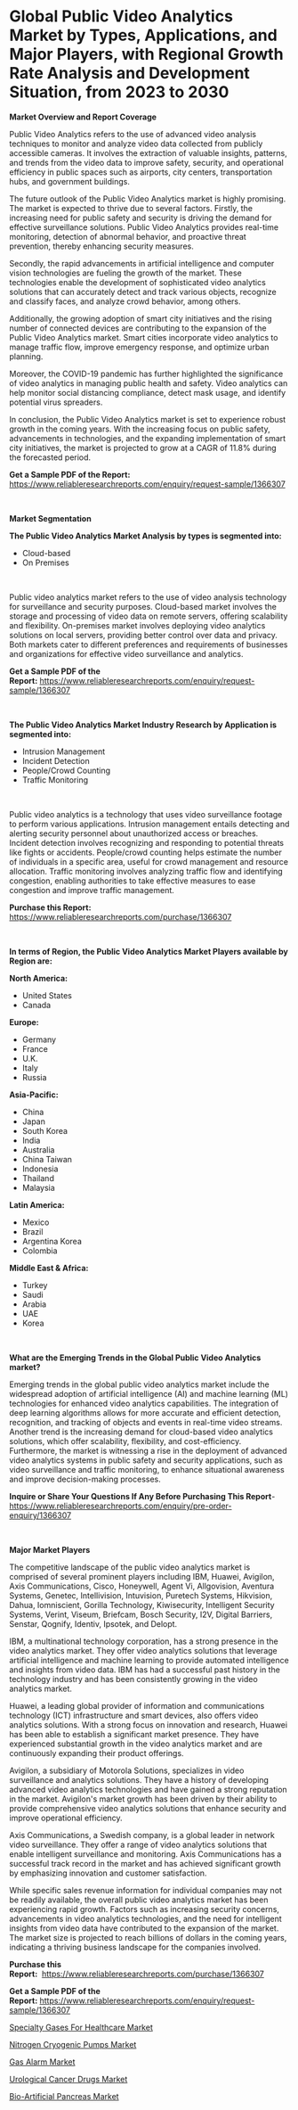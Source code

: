 <p><h1>Global Public Video Analytics Market by Types, Applications, and Major Players, with Regional Growth Rate Analysis and Development Situation, from 2023 to 2030</h1></p><p><strong>Market Overview and Report Coverage</strong></p>
<p><p>Public Video Analytics refers to the use of advanced video analysis techniques to monitor and analyze video data collected from publicly accessible cameras. It involves the extraction of valuable insights, patterns, and trends from the video data to improve safety, security, and operational efficiency in public spaces such as airports, city centers, transportation hubs, and government buildings.</p><p>The future outlook of the Public Video Analytics market is highly promising. The market is expected to thrive due to several factors. Firstly, the increasing need for public safety and security is driving the demand for effective surveillance solutions. Public Video Analytics provides real-time monitoring, detection of abnormal behavior, and proactive threat prevention, thereby enhancing security measures.</p><p>Secondly, the rapid advancements in artificial intelligence and computer vision technologies are fueling the growth of the market. These technologies enable the development of sophisticated video analytics solutions that can accurately detect and track various objects, recognize and classify faces, and analyze crowd behavior, among others.</p><p>Additionally, the growing adoption of smart city initiatives and the rising number of connected devices are contributing to the expansion of the Public Video Analytics market. Smart cities incorporate video analytics to manage traffic flow, improve emergency response, and optimize urban planning.</p><p>Moreover, the COVID-19 pandemic has further highlighted the significance of video analytics in managing public health and safety. Video analytics can help monitor social distancing compliance, detect mask usage, and identify potential virus spreaders.</p><p>In conclusion, the Public Video Analytics market is set to experience robust growth in the coming years. With the increasing focus on public safety, advancements in technologies, and the expanding implementation of smart city initiatives, the market is projected to grow at a CAGR of 11.8% during the forecasted period.</p></p>
<p><strong>Get a Sample PDF of the Report:</strong> <a href="https://www.reliableresearchreports.com/enquiry/request-sample/1366307">https://www.reliableresearchreports.com/enquiry/request-sample/1366307</a></p>
<p>&nbsp;</p>
<p><strong>Market Segmentation</strong></p>
<p><strong>The Public Video Analytics Market Analysis by types is segmented into:</strong></p>
<p><ul><li>Cloud-based</li><li>On Premises</li></ul></p>
<p>&nbsp;</p>
<p><p>Public video analytics market refers to the use of video analysis technology for surveillance and security purposes. Cloud-based market involves the storage and processing of video data on remote servers, offering scalability and flexibility. On-premises market involves deploying video analytics solutions on local servers, providing better control over data and privacy. Both markets cater to different preferences and requirements of businesses and organizations for effective video surveillance and analytics.</p></p>
<p><strong>Get a Sample PDF of the Report:</strong>&nbsp;<a href="https://www.reliableresearchreports.com/enquiry/request-sample/1366307">https://www.reliableresearchreports.com/enquiry/request-sample/1366307</a></p>
<p>&nbsp;</p>
<p><strong>The Public Video Analytics Market Industry Research by Application is segmented into:</strong></p>
<p><ul><li>Intrusion Management</li><li>Incident Detection</li><li>People/Crowd Counting</li><li>Traffic Monitoring</li></ul></p>
<p>&nbsp;</p>
<p><p>Public video analytics is a technology that uses video surveillance footage to perform various applications. Intrusion management entails detecting and alerting security personnel about unauthorized access or breaches. Incident detection involves recognizing and responding to potential threats like fights or accidents. People/crowd counting helps estimate the number of individuals in a specific area, useful for crowd management and resource allocation. Traffic monitoring involves analyzing traffic flow and identifying congestion, enabling authorities to take effective measures to ease congestion and improve traffic management.</p></p>
<p><strong>Purchase this Report:</strong>&nbsp; <a href="https://www.reliableresearchreports.com/purchase/1366307">https://www.reliableresearchreports.com/purchase/1366307</a></p>
<p>&nbsp;</p>
<p><strong>In terms of Region, the Public Video Analytics Market Players available by Region are:</strong></p>
<p>
    <p> <strong> North America: </strong>
        <ul>
            <li>United States</li>
            <li>Canada</li>
        </ul>
        </p> 
    <p> <strong> Europe: </strong>
        <ul>
            <li>Germany</li>
            <li>France</li>
            <li>U.K.</li>
            <li>Italy</li>
            <li>Russia</li>
        </ul>
        </p> 
    <p> <strong> Asia-Pacific: </strong>
        <ul>
            <li>China</li>
            <li>Japan</li>
            <li>South Korea</li>
            <li>India</li>
            <li>Australia</li>
            <li>China Taiwan</li>
            <li>Indonesia</li>
            <li>Thailand</li>
            <li>Malaysia</li>
        </ul>
        </p> 
    <p> <strong> Latin America: </strong>
        <ul>
            <li>Mexico</li>
            <li>Brazil</li>
            <li>Argentina Korea</li>
            <li>Colombia</li>
        </ul>
        </p> 
    <p> <strong> Middle East & Africa: </strong>
        <ul>
            <li>Turkey</li>
            <li>Saudi</li>
            <li>Arabia</li>
            <li>UAE</li>
            <li>Korea</li>
        </ul>
    </p>
    </p>
<p>&nbsp;</p>
<p><strong>What are the Emerging Trends in the Global Public Video Analytics market?</strong></p>
<p><p>Emerging trends in the global public video analytics market include the widespread adoption of artificial intelligence (AI) and machine learning (ML) technologies for enhanced video analytics capabilities. The integration of deep learning algorithms allows for more accurate and efficient detection, recognition, and tracking of objects and events in real-time video streams. Another trend is the increasing demand for cloud-based video analytics solutions, which offer scalability, flexibility, and cost-efficiency. Furthermore, the market is witnessing a rise in the deployment of advanced video analytics systems in public safety and security applications, such as video surveillance and traffic monitoring, to enhance situational awareness and improve decision-making processes.</p></p>
<p><strong>Inquire or Share Your Questions If Any Before Purchasing This Report</strong>- <a href="https://www.reliableresearchreports.com/enquiry/pre-order-enquiry/1366307">https://www.reliableresearchreports.com/enquiry/pre-order-enquiry/1366307</a></p>
<p>&nbsp;</p>
<p><strong>Major Market Players</strong></p>
<p><p>The competitive landscape of the public video analytics market is comprised of several prominent players including IBM, Huawei, Avigilon, Axis Communications, Cisco, Honeywell, Agent Vi, Allgovision, Aventura Systems, Genetec, Intellivision, Intuvision, Puretech Systems, Hikvision, Dahua, Iomniscient, Gorilla Technology, Kiwisecurity, Intelligent Security Systems, Verint, Viseum, Briefcam, Bosch Security, I2V, Digital Barriers, Senstar, Qognify, Identiv, Ipsotek, and Delopt.</p><p>IBM, a multinational technology corporation, has a strong presence in the video analytics market. They offer video analytics solutions that leverage artificial intelligence and machine learning to provide automated intelligence and insights from video data. IBM has had a successful past history in the technology industry and has been consistently growing in the video analytics market.</p><p>Huawei, a leading global provider of information and communications technology (ICT) infrastructure and smart devices, also offers video analytics solutions. With a strong focus on innovation and research, Huawei has been able to establish a significant market presence. They have experienced substantial growth in the video analytics market and are continuously expanding their product offerings.</p><p>Avigilon, a subsidiary of Motorola Solutions, specializes in video surveillance and analytics solutions. They have a history of developing advanced video analytics technologies and have gained a strong reputation in the market. Avigilon's market growth has been driven by their ability to provide comprehensive video analytics solutions that enhance security and improve operational efficiency.</p><p>Axis Communications, a Swedish company, is a global leader in network video surveillance. They offer a range of video analytics solutions that enable intelligent surveillance and monitoring. Axis Communications has a successful track record in the market and has achieved significant growth by emphasizing innovation and customer satisfaction.</p><p>While specific sales revenue information for individual companies may not be readily available, the overall public video analytics market has been experiencing rapid growth. Factors such as increasing security concerns, advancements in video analytics technologies, and the need for intelligent insights from video data have contributed to the expansion of the market. The market size is projected to reach billions of dollars in the coming years, indicating a thriving business landscape for the companies involved.</p></p>
<p><strong>Purchase this Report:</strong>&nbsp;&nbsp;<a href="https://www.reliableresearchreports.com/purchase/1366307">https://www.reliableresearchreports.com/purchase/1366307</a></p>
<p></p>
<p><strong>Get a Sample PDF of the Report:</strong>&nbsp;<a href="https://www.reliableresearchreports.com/enquiry/request-sample/1366307">https://www.reliableresearchreports.com/enquiry/request-sample/1366307</a></p>
<p><p><a href="https://issuu.com/reportprime-2/docs/specialty-gases-for-healthcare-market-size-2030.pp?fr=xKAE9_zU1NQ">Specialty Gases For Healthcare Market</a></p><p><a href="https://github.com/Chiragrp23/Market-Research-Report-List-1/blob/main/nitrogen-cryogenic-pumps-market.md">Nitrogen Cryogenic Pumps Market</a></p><p><a href="https://www.linkedin.com/pulse/gas-alarm-market-challenges-opportunities-growth-drivers-major-7xiqe/">Gas Alarm Market</a></p><p><a href="https://github.com/Chiragrp22/Market-Research-Report-List-1/blob/main/urological-cancer-drugs-market.md">Urological Cancer Drugs Market</a></p><p><a href="https://issuu.com/reportprime-2/docs/bio-artificial-pancreas-market-size-2030.pptx?fr=xKAE9_zU1NQ">Bio-Artificial Pancreas Market</a></p></p>
